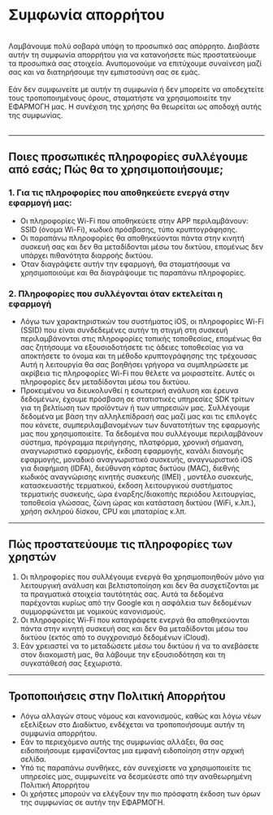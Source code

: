 # Συμφωνία απορρήτου
<br>
Λαμβάνουμε πολύ σοβαρά υπόψη το προσωπικό σας απόρρητο. Διαβάστε αυτήν τη συμφωνία απορρήτου για να κατανοήσετε πώς προστατεύουμε τα προσωπικά σας στοιχεία. Ανυπομονούμε να επιτύχουμε συναίνεση μαζί σας και να διατηρήσουμε την εμπιστοσύνη σας σε εμάς.
<br><br>Εάν δεν συμφωνείτε με αυτήν τη συμφωνία ή δεν μπορείτε να αποδεχτείτε τους τροποποιημένους όρους, σταματήστε να χρησιμοποιείτε την ΕΦΑΡΜΟΓΗ μας. Η συνέχιση της χρήσης θα θεωρείται ως αποδοχή αυτής της συμφωνίας.
<br><br>

***

## Ποιες προσωπικές πληροφορίες συλλέγουμε από εσάς; Πώς θα το χρησιμοποιήσουμε;
### 1. Για τις πληροφορίες που αποθηκεύετε ενεργά στην εφαρμογή μας:
   - Οι πληροφορίες Wi-Fi που αποθηκεύετε στην APP περιλαμβάνουν: SSID (όνομα Wi-Fi), κωδικό πρόσβασης, τύπο κρυπτογράφησης.
   - Οι παραπάνω πληροφορίες θα αποθηκεύονται πάντα στην κινητή συσκευή σας και δεν θα μεταδίδονται μέσω του δικτύου, επομένως δεν υπάρχει πιθανότητα διαρροής δικτύου.
   - Όταν διαγράψετε αυτήν την εφαρμογή, θα σταματήσουμε να χρησιμοποιούμε και θα διαγράψουμε τις παραπάνω πληροφορίες.


### 2. Πληροφορίες που συλλέγονται όταν εκτελείται η εφαρμογή
   - Λόγω των χαρακτηριστικών του συστήματος iOS, οι πληροφορίες Wi-Fi (SSID) που είναι συνδεδεμένες αυτήν τη στιγμή στη συσκευή περιλαμβάνονται στις πληροφορίες τοπικής τοποθεσίας, επομένως θα σας ζητήσουμε να εξουσιοδοτήσετε τις άδειες τοποθεσίας για να αποκτήσετε το όνομα και τη μέθοδο κρυπτογράφησης της τρέχουσας Αυτή η λειτουργία θα σας βοηθήσει γρήγορα να συμπληρώσετε με ακρίβεια τις πληροφορίες Wi-Fi που θέλετε να μοιραστείτε. Αυτές οι πληροφορίες δεν μεταδίδονται μέσω του δικτύου.
   - Προκειμένου να διευκολυνθεί η εσωτερική ανάλυση και έρευνα δεδομένων, έχουμε πρόσβαση σε στατιστικές υπηρεσίες SDK τρίτων για τη βελτίωση των προϊόντων ή των υπηρεσιών μας. Συλλέγουμε δεδομένα με βάση την αλληλεπίδρασή σας μαζί μας και τις επιλογές που κάνετε, συμπεριλαμβανομένων των δυνατοτήτων της εφαρμογής μας που χρησιμοποιείτε. Τα δεδομένα που συλλέγουμε περιλαμβάνουν σύστημα, πρόγραμμα περιήγησης, πλατφόρμα, χρονική σήμανση, αναγνωριστικό εφαρμογής, έκδοση εφαρμογής, κανάλι διανομής εφαρμογής, μοναδικό αναγνωριστικό συσκευής, αναγνωριστικό iOS για διαφήμιση (IDFA), διεύθυνση κάρτας δικτύου (MAC), διεθνής κωδικός αναγνώρισης κινητής συσκευής (IMEI) , μοντέλο συσκευής, κατασκευαστής τερματικού, έκδοση λειτουργικού συστήματος τερματικής συσκευής, ώρα έναρξης/διακοπής περιόδου λειτουργίας, τοποθεσία γλώσσας, ζώνη ώρας και κατάσταση δικτύου (WiFi, κ.λπ.), χρήση σκληρού δίσκου, CPU και μπαταρίας κ.λπ.

 

***
## Πώς προστατεύουμε τις πληροφορίες των χρηστών
   1. Οι πληροφορίες που συλλέγουμε ενεργά θα χρησιμοποιηθούν μόνο για λειτουργική ανάλυση και βελτιστοποίηση και δεν θα συσχετίζονται με τα πραγματικά στοιχεία ταυτότητάς σας. Αυτά τα δεδομένα παρέχονται κυρίως από την Google και η ασφάλεια των δεδομένων συμμορφώνεται με νομικούς κανονισμούς.
   2. Οι πληροφορίες Wi-Fi που καταγράφετε ενεργά θα αποθηκεύονται πάντα στην κινητή συσκευή σας και δεν θα μεταδίδονται μέσω του δικτύου (εκτός από το συγχρονισμό δεδομένων iCloud).
   3. Εάν χρειαστεί να το μεταδώσετε μέσω του δικτύου ή να το ανεβάσετε στον διακομιστή μας, θα λάβουμε την εξουσιοδότηση και τη συγκατάθεσή σας ξεχωριστά.
***

## Τροποποιήσεις στην Πολιτική Απορρήτου
   - Λόγω αλλαγών στους νόμους και κανονισμούς, καθώς και λόγω νέων εξελίξεων στο Διαδίκτυο, ενδέχεται να τροποποιήσουμε αυτήν τη συμφωνία απορρήτου.
   - Εάν το περιεχόμενο αυτής της συμφωνίας αλλάξει, θα σας ειδοποιήσουμε εμφανίζοντας μια εμφανή ειδοποίηση στην αρχική σελίδα.
   - Υπό τις παραπάνω συνθήκες, εάν συνεχίσετε να χρησιμοποιείτε τις υπηρεσίες μας, συμφωνείτε να δεσμεύεστε από την αναθεωρημένη Πολιτική Απορρήτου
   - Οι χρήστες μπορούν να ελέγξουν την πιο πρόσφατη έκδοση των όρων της συμφωνίας σε αυτήν την ΕΦΑΡΜΟΓΗ.
